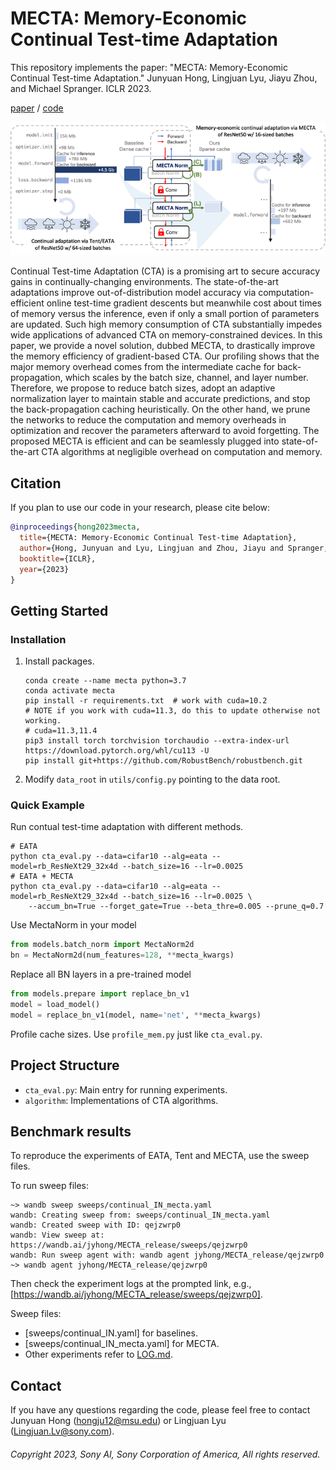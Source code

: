 # MECTA: Memory-Economic Continual Test-time Adaptation

This repository implements the paper: "MECTA: Memory-Economic Continual Test-time Adaptation." Junyuan Hong, Lingjuan Lyu, Jiayu Zhou, and Michael Spranger. ICLR 2023.

[paper](https://openreview.net/forum?id=N92hjSf5NNh) / [code](https://github.com/SonyAI/MECTA)

![](assets/mecta.png)

Continual Test-time Adaptation (CTA) is a promising art to secure accuracy gains in continually-changing environments. The state-of-the-art adaptations improve out-of-distribution model accuracy via computation-efficient online test-time gradient descents but meanwhile cost about times of memory versus the inference, even if only a small portion of parameters are updated. Such high memory consumption of CTA substantially impedes wide applications of advanced CTA on memory-constrained devices. In this paper, we provide a novel solution, dubbed MECTA, to drastically improve the memory efficiency of gradient-based CTA. Our profiling shows that the major memory overhead comes from the intermediate cache for back-propagation, which scales by the batch size, channel, and layer number. Therefore, we propose to reduce batch sizes, adopt an adaptive normalization layer to maintain stable and accurate predictions, and stop the back-propagation caching heuristically. On the other hand, we prune the networks to reduce the computation and memory overheads in optimization and recover the parameters afterward to avoid forgetting. The proposed MECTA is efficient and can be seamlessly plugged into state-of-the-art CTA algorithms at negligible overhead on computation and memory.

## Citation

If you plan to use our code in your research, please cite below:
```bibtex
@inproceedings{hong2023mecta,
  title={MECTA: Memory-Economic Continual Test-time Adaptation},
  author={Hong, Junyuan and Lyu, Lingjuan and Zhou, Jiayu and Spranger, Michael},
  booktitle={ICLR},
  year={2023}
}
```

## Getting Started

### Installation

1. Install packages.
    ```shell
    conda create --name mecta python=3.7
    conda activate mecta
    pip install -r requirements.txt  # work with cuda=10.2
    # NOTE if you work with cuda=11.3, do this to update otherwise not working.
    # cuda=11.3,11.4
    pip3 install torch torchvision torchaudio --extra-index-url https://download.pytorch.org/whl/cu113 -U
    pip install git+https://github.com/RobustBench/robustbench.git
    ```
2. Modify `data_root` in `utils/config.py` pointing to the data root.

### Quick Example

Run contual test-time adaptation with different methods.
```shell
# EATA
python cta_eval.py --data=cifar10 --alg=eata --model=rb_ResNeXt29_32x4d --batch_size=16 --lr=0.0025
# EATA + MECTA
python cta_eval.py --data=cifar10 --alg=eata --model=rb_ResNeXt29_32x4d --batch_size=16 --lr=0.0025 \
    --accum_bn=True --forget_gate=True --beta_thre=0.005 --prune_q=0.7
```
Use MectaNorm in your model
```python
from models.batch_norm import MectaNorm2d
bn = MectaNorm2d(num_features=128, **mecta_kwargs)
```
Replace all BN layers in a pre-trained model
```python
from models.prepare import replace_bn_v1
model = load_model()
model = replace_bn_v1(model, name='net', **mecta_kwargs)
```
Profile cache sizes. Use `profile_mem.py` just like `cta_eval.py`.

## Project Structure

* `cta_eval.py`: Main entry for running experiments.
* `algorithm`: Implementations of CTA algorithms.

## Benchmark results

To reproduce the experiments of EATA, Tent and MECTA, use the sweep files.

To run sweep files:
```shell
~> wandb sweep sweeps/continual_IN_mecta.yaml
wandb: Creating sweep from: sweeps/continual_IN_mecta.yaml
wandb: Created sweep with ID: qejzwrp0
wandb: View sweep at: https://wandb.ai/jyhong/MECTA_release/sweeps/qejzwrp0
wandb: Run sweep agent with: wandb agent jyhong/MECTA_release/qejzwrp0
~> wandb agent jyhong/MECTA_release/qejzwrp0
```
Then check the experiment logs at the prompted link, e.g., [https://wandb.ai/jyhong/MECTA_release/sweeps/qejzwrp0].

Sweep files:
* [sweeps/continual_IN.yaml] for baselines.
* [sweeps/continual_IN_mecta.yaml] for MECTA.
* Other experiments refer to [LOG.md](LOG.md).


## Contact

If you have any questions regarding the code, please feel free to contact Junyuan Hong (hongju12@msu.edu) or Lingjuan Lyu (Lingjuan.Lv@sony.com).

###### Copyright 2023, Sony AI, Sony Corporation of America, All rights reserved.
